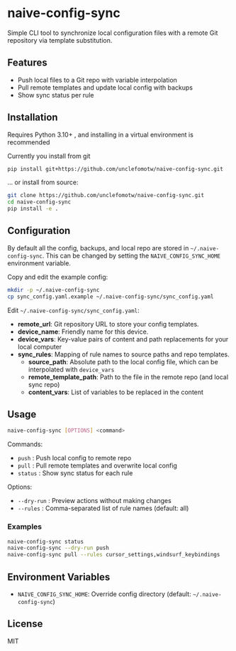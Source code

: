 # naive-config-sync

Simple CLI tool to synchronize local configuration files with a remote Git repository via template substitution.

## Features

- Push local files to a Git repo with variable interpolation
- Pull remote templates and update local config with backups
- Show sync status per rule

## Installation

Requires Python 3.10+ , and installing in a virtual environment is recommended

Currently you install from git

```bash
pip install git+https://github.com/unclefomotw/naive-config-sync.git
```

... or install from source:

```bash
git clone https://github.com/unclefomotw/naive-config-sync.git
cd naive-config-sync
pip install -e .
```

## Configuration

By default all the config, backups, and local repo are stored in `~/.naive-config-sync`.
This can be changed by setting the `NAIVE_CONFIG_SYNC_HOME` environment variable.

Copy and edit the example config:

```bash
mkdir -p ~/.naive-config-sync
cp sync_config.yaml.example ~/.naive-config-sync/sync_config.yaml
```

Edit `~/.naive-config-sync/sync_config.yaml`:

- **remote_url**: Git repository URL to store your config templates.
- **device_name**: Friendly name for this device.
- **device_vars**: Key-value pairs of content and path replacements for your local computer
- **sync_rules**: Mapping of rule names to source paths and repo templates.
    - **source_path**: Absolute path to the local config file, which can be interpolated with `device_vars`
    - **remote_template_path**: Path to the file in the remote repo (and local sync repo)
    - **content_vars**: List of variables to be replaced in the content

## Usage

```bash
naive-config-sync [OPTIONS] <command>
```

Commands:

- `push`   : Push local config to remote repo
- `pull`   : Pull remote templates and overwrite local config
- `status` : Show sync status for each rule

Options:

- `--dry-run` : Preview actions without making changes
- `--rules`   : Comma-separated list of rule names (default: all)

### Examples

```bash
naive-config-sync status
naive-config-sync --dry-run push
naive-config-sync pull --rules cursor_settings,windsurf_keybindings
```

## Environment Variables

- `NAIVE_CONFIG_SYNC_HOME`: Override config directory (default: `~/.naive-config-sync`)

## License

MIT